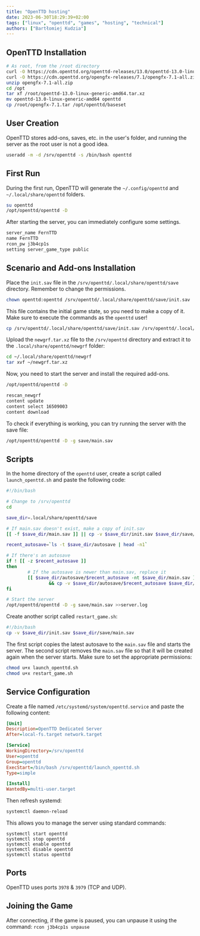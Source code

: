 ```yaml
---
title: "OpenTTD hosting"
date: 2023-06-30T18:29:39+02:00
tags: ["linux", "openttd", "games", "hosting", "technical"]
authors: ["Bartłomiej Kudzia"]
---
```


## OpenTTD Installation

```bash
# As root, from the /root directory
curl -O https://cdn.openttd.org/openttd-releases/13.0/openttd-13.0-linux-generic-amd64.tar.xz
curl -O https://cdn.openttd.org/opengfx-releases/7.1/opengfx-7.1-all.zip
unzip opengfx-7.1-all.zip
cd /opt
tar xf /root/openttd-13.0-linux-generic-amd64.tar.xz
mv openttd-13.0-linux-generic-amd64 openttd
cp /root/opengfx-7.1.tar /opt/openttd/baseset
```

## User Creation

OpenTTD stores add-ons, saves, etc. in the user's folder, and running the server as the root user is not a good idea.

```bash
useradd -m -d /srv/openttd -s /bin/bash openttd
```

## First Run

During the first run, OpenTTD will generate the `~/.config/openttd` and `~/.local/share/openttd` folders.

```bash
su openttd
/opt/openttd/openttd -D
```

After starting the server, you can immediately configure some settings.

```bash
server_name FernTTD
name FernTTD
rcon_pw j3b4cp1s
setting server_game_type public
```

## Scenario and Add-ons Installation

Place the `init.sav` file in the `/srv/openttd/.local/share/openttd/save` directory. Remember to change the permissions.

```bash
chown openttd:openttd /srv/openttd/.local/share/openttd/save/init.sav
```

This file contains the initial game state, so you need to make a copy of it. Make sure to execute the commands as the `openttd` user!

```bash
cp /srv/openttd/.local/share/openttd/save/init.sav /srv/openttd/.local/share/openttd/save/main.sav
```

Upload the `newgrf.tar.xz` file to the `/srv/openttd` directory and extract it to the `.local/share/openttd/newgrf` folder:

```bash
cd ~/.local/share/openttd/newgrf
tar xvf ~/newgrf.tar.xz
```

Now, you need to start the server and install the required add-ons.

```bash
/opt/openttd/openttd -D
```

```bash
rescan_newgrf
content update
content select 16509003
content download
```

To check if everything is working, you can try running the server with the save file:

```bash
/opt/openttd/openttd -D -g save/main.sav
```

## Scripts

In the home directory of the `openttd` user, create a script called `launch_openttd.sh` and paste the following code:

```bash
#!/bin/bash

# Change to /srv/openttd
cd

save_dir=.local/share/openttd/save

# If main.sav doesn't exist, make a copy of init.sav
[[ -f $save_dir/main.sav ]] || cp -v $save_dir/init.sav $save_dir/save/main.sav

recent_autosave=`ls -t $save_dir/autosave | head -n1`

# If there's an autosave
if ! [[ -z $recent_autosave ]]
then
        # If the autosave is newer than main.sav, replace it
        [[ $save_dir/autosave/$recent_autosave -nt $save_dir/main.sav ]] \
                && cp -v $save_dir/autosave/$recent_autosave $save_dir/main.sav
fi

# Start the server
/opt/openttd/openttd -D -g save/main.sav >>server.log
```

Create another script called `restart_game.sh`:

```bash
#!/bin/bash
cp -v $save_dir/init.sav $save_dir/save/main.sav
```

The first script copies the latest autosave to the `main.sav` file and starts the server. The second script removes the `main.sav` file so that it will be created again when the server starts. Make sure to set the appropriate permissions:

```bash
chmod u+x launch_openttd.sh
chmod u+x restart_game.sh
```

## Service Configuration

Create a file named `/etc/systemd/system/openttd.service` and paste the following content:

```cfg
[Unit]
Description=OpenTTD Dedicated Server
After=local-fs.target network.target

[Service]
WorkingDirectory=/srv/openttd
User=openttd
Group=openttd
ExecStart=/bin/bash /srv/openttd/launch_openttd.sh
Type=simple

[Install]
WantedBy=multi-user.target
```

Then refresh systemd:

```bash
systemctl daemon-reload
```

This allows you to manage the server using standard commands:

```
systemctl start openttd
systemctl stop openttd
systemctl enable openttd
systemctl disable openttd
systemctl status openttd
```

## Ports

OpenTTD uses ports `3978` & `3979` (TCP and UDP).

## Joining the Game

After connecting, if the game is paused, you can unpause it using the command: `rcon j3b4cp1s unpause`

